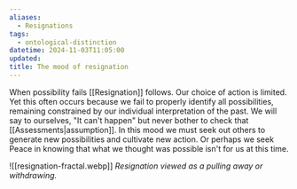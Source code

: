 ```yaml
---
aliases:
  - Resignations
tags:
  - ontological-distinction
datetime: 2024-11-03T11:05:00
updated: 
title: The mood of resignation
---
```

When possibility fails [[Resignation]] follows. Our choice of action is limited. Yet this often occurs because we fail to properly identify all possibilities, remaining constrained by our individual interpretation of the past. We will say to ourselves, "It can't happen" but never bother to check that [[Assessments|assumption]]. In this mood we must seek out others to generate new possibilities and cultivate new action. Or perhaps we seek Peace in knowing that what we thought was possible isn't for us at this time.

![[resignation-fractal.webp]]
*Resignation viewed as a pulling away or withdrawing.*